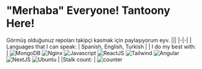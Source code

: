 # "Merhaba" Everyone! Tantoony Here! 

Görmüş olduğunuz repoları takipçi kasmak için paylaşıyorum eyv.
|||
|-|-|
| Languages that I can speak:	| Spanish, English, Turkish 	|
| I do my best with: 			| ![MongoDB](https://cdn4.iconfinder.com/data/icons/logos-brands-5/24/mongodb-22.png) ![Nginx](https://cdn4.iconfinder.com/data/icons/logos-brands-5/24/nginx-22.png) ![Javascript](https://cdn4.iconfinder.com/data/icons/scripting-and-programming-languages/512/js-22.png)  ![ReactJS](https://cdn4.iconfinder.com/data/icons/logos-brands-5/24/react-22.png)  ![Tailwind](https://cdn3.iconfinder.com/data/icons/teenyicons-solid-vol-3/15/tailwind-22.png) ![Angular](https://cdn4.iconfinder.com/data/icons/logos-brands-5/24/angular-22.png)  ![NextJS](https://cdn3.iconfinder.com/data/icons/teenyicons-solid-vol-2/15/nextjs-22.png)  ![Ubuntu](https://cdn4.iconfinder.com/data/icons/logos-brands-5/24/ubuntu-22.png) |
|Stalk count:					|	![counter](https://profile-counter.glitch.me/{Tantoony}/count.svg)



<div align="center">
<!--
 <div>
  <p align="center">
   Contact links: 
    <a href="" target="_blank"><img src="" width="30px" heigth= "30px" /></a>
    <a href="" target="_blank"><img src="" width="30px" heigth= "30px" /></a>
    <a href="" target="_blank"><img src="" width="30px" heigth= "30px" /></a>
    <a href="" target="_blank"><img src="" width="30px" heigth= "30px" /></a>
    <a href="https://www.reddit.com/user/Tantoony" target="_blank"><img src="https://cdn1.iconfinder.com/data/icons/apps-8/64/reddit-apps-platform-512.png" width="30px" heigth= "30px" /></a>
    <a href="https://stackoverflow.com/users/15467316/tantoony?tab=profile" target="_blank"><img src="https://cdn1.iconfinder.com/data/icons/apps-8/64/stack-overflow-stackoverflow-apps-platform-512.png" width="30px" heigth= "30px" /></a>
    <a href="https://open.spotify.com/user/bsa431plyu8hiphpc0ggbsa25" target="_blank"><img src="https://cdn1.iconfinder.com/data/icons/apps-8/64/spotify-apps-platform-512.png" width="30px" heigth= "30px" /></a>
    <a href="" target="_blank"><img src="" width="30px" heigth= "30px" /></a>
</div>
  <img src="https://spotify-github-profile.vercel.app/api/view?uid=bsa431plyu8hiphpc0ggbsa25&cover_image=true&theme=default" />
  -->
</div>
